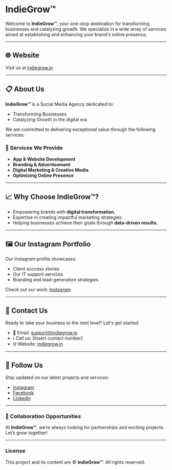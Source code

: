 # IndieGrow™

Welcome to **IndieGrow™**, your one-stop destination for transforming businesses and catalyzing growth. We specialize in a wide array of services aimed at establishing and enhancing your brand's online presence.

---

## 🌐 Website

Visit us at [indiegrow.in](https://indiegrow.in)

---

## 📋 About Us

**IndieGrow™** is a Social Media Agency dedicated to:

-    Transforming Businesses
-    Catalyzing Growth in the digital era

We are committed to delivering exceptional value through the following services:

### 📌 Services We Provide

-    **App & Website Development**
-    **Branding & Advertisement**
-    **Digital Marketing & Creative Media**
-    **Optimizing Online Presence**

---

## 📈 Why Choose IndieGrow™?

-    Empowering brands with **digital transformation.**
-    Expertise in creating impactful marketing strategies.
-    Helping businesses achieve their goals through **data-driven results.**

---

## 🖼️ Our Instagram Portfolio

Our Instagram profile showcases:

-    Client success stories
-    Our IT support services
-    Branding and lead-generation strategies

Check out our work: [Instagram](https://www.instagram.com/indiegrowfusion)

---

## 🚀 Contact Us

Ready to take your business to the next level? Let's get started:

-    📧 Email: [support@indiegrow.in](mailto:support@indiegrow.in)
-    📞 Call us: [Insert contact number]
-    🌐 Website: [indiegrow.in](https://indiegrow.in)

---

## 📌 Follow Us

Stay updated on our latest projects and services:

-    [Instagram](https://www.instagram.com/indiegrowfusion)
-    [Facebook](#)
-    [LinkedIn](#)

---

### 🤝 Collaboration Opportunities

At **IndieGrow™**, we’re always looking for partnerships and exciting projects. Let’s grow together!

---

### License

This project and its content are © **IndieGrow™**. All rights reserved.
